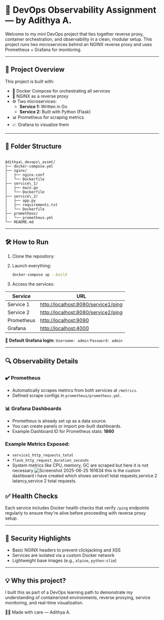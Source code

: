 

# 🚀 DevOps Observability Assignment — by Adithya A.

Welcome to my mini DevOps project that ties together reverse proxy, container orchestration, and observability in a clean, modular setup. This project runs two microservices behind an NGINX reverse proxy and uses Prometheus + Grafana for monitoring.

---

## 📁 Project Overview

This project is built with:

- 🐳 Docker Compose for orchestrating all services  
- 🔀 NGINX as a reverse proxy  
- ⚙️ Two microservices:
  - **Service 1:** Written in Go
  - **Service 2:** Built with Python (Flask)
- 📊 Prometheus for scraping metrics
- 📈 Grafana to visualize them

---

## 🔧 Folder Structure

```

Adithya\_devops\_assmt/
├── docker-compose.yml
├── nginx/
│   ├── nginx.conf
│   └── Dockerfile
├── service\_1/
│   ├── main.go
│   └── Dockerfile
├── service\_2/
│   ├── app.py
│   ├── requirements.txt
│   └── Dockerfile
├── prometheus/
│   └── prometheus.yml
└── README.md

````

---

## 🛠️ How to Run

1. Clone the repository:
  

2. Launch everything:

   ```bash
   docker-compose up --build
   ```

3. Access the services:

| Service    | URL                                                                        |
| ---------- | -------------------------------------------------------------------------- |
| Service 1  | [http://localhost:8080/service1/ping](http://localhost:8080/service1/ping) |
| Service 2  | [http://localhost:8080/service2/ping](http://localhost:8080/service2/ping) |
| Prometheus | [http://localhost:9090](http://localhost:9090)                             |
| Grafana    | [http://localhost:4000](http://localhost:4000)                             |

🧠 **Default Grafana login:**
`Username: admin`
`Password: admin`

---

## 🔍 Observability Details

### ✔️ Prometheus

* Automatically scrapes metrics from both services at `/metrics`.
* Defined scrape configs in `prometheus/prometheus.yml`.

### 📊 Grafana Dashboards

* Prometheus is already set up as a data source.
* You can create panels or import pre-built dashboards.
* Example Dashboard ID for Prometheus stats: **1860**

### Example Metrics Exposed:

* `service1_http_requests_total`
* `flask_http_request_duration_seconds`
* System metrics like CPU, memory, GC are scraped but here it is not necessary 
![Screenshot 2025-06-25 161634](https://github.com/user-attachments/assets/75998b3b-04cd-4823-a97b-8705c396d88c)
this is the custom dashboard i have created 
which shows service1 total requests,service 2 latancy,service 2 total requests.





## ✅ Health Checks

Each service includes Docker health checks that verify `/ping` endpoints regularly to ensure they're alive before proceeding with reverse proxy setup.

---

## 🔐 Security Highlights

* Basic NGINX headers to prevent clickjacking and XSS
* Services are isolated via a custom Docker network
* Lightweight base images (e.g., `alpine`, `python:slim`)

---

## 💡 Why this project?

I built this as part of a DevOps learning path to demonstrate my understanding of containerized environments, reverse proxying, service monitoring, and real-time visualization.




🧑‍💻 Made with care — Adithya A.

